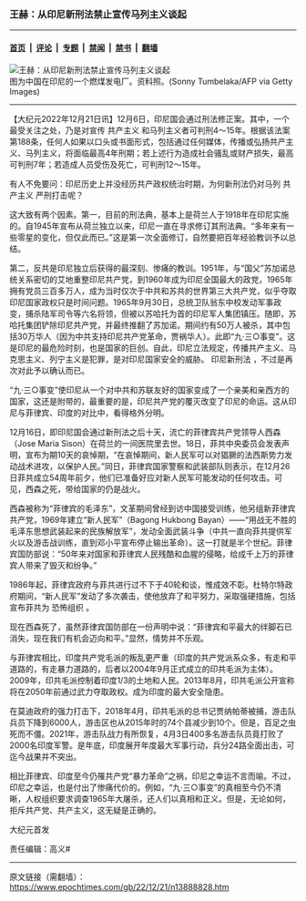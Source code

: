 ### 王赫：从印尼新刑法禁止宣传马列主义谈起

---

#### [首页](../../../..?n13888828) &nbsp;|&nbsp; [评论](../../../../../epoch-comment?n13888828) &nbsp;|&nbsp; [专题](../../../../../epoch-special?n13888828) &nbsp;|&nbsp; [禁闻](../../../../../epoch-news?n13888828) &nbsp;|&nbsp; [禁书](../../../../../books?n13888828) &nbsp;|&nbsp; [翻墙](https://github.com/gfw-breaker/nogfw/blob/master/README.md?n13888828)


<div><img alt="王赫：从印尼新刑法禁止宣传马列主义谈起" class="attachment-djy_600_400 size-djy_600_400 wp-post-image" src="https://i.epochtimes.com/assets/uploads/2022/12/id13888856-GettyImages-1230040191@1200x1200-.jpeg"/>
<div class="caption">
 图为中国在印尼的一个燃煤发电厂。资料照。(Sonny Tumbelaka/AFP via Getty Images)
</div></div><hr/><div class="post_content" id="artbody" itemprop="articleBody">
 <!-- article content begin -->
 <p>
  【大纪元2022年12月21日讯】12月6日，印尼国会通过刑法修正案。其中，一个最受关注之处，乃是对宣传
  <ok href="https://www.epochtimes.com/gb/tag/%E5%85%B1%E4%BA%A7%E4%B8%BB%E4%B9%89.html">
   共产主义
  </ok>
  和马列主义者可判刑4〜15年。根据该法案第188条，任何人如果以口头或书面形式，包括通过任何媒体，传播或弘扬共产主义、马列主义，将面临最高4年刑期；若上述行为造成社会骚乱或财产损失，最高可判刑7年；若造成人员受伤及死亡，可判刑12〜15年。
 </p>
 <p>
  有人不免要问：印尼历史上并没经历共产政权统治时期，为何新刑法仍对马列
  <ok href="https://www.epochtimes.com/gb/tag/%E5%85%B1%E4%BA%A7%E4%B8%BB%E4%B9%89.html">
   共产主义
  </ok>
  严刑打击呢？
 </p>
 <p>
  这大致有两个因素。第一，目前的刑法典，基本上是荷兰人于1918年在印尼实施的。自1945年宣布从荷兰独立以来，印尼一直在寻求修订其刑法典。“多年来有一些零星的变化，但仅此而已。”这是第一次全面修订，自然要把百年经验教训予以总结。
 </p>
 <p>
  第二，反共是印尼独立后获得的最深刻、惨痛的教训。1951年，与“国父”苏加诺总统关系密切的艾地重整印尼共产党，到1960年成为印尼全国最大的政党，1965年拥有党员三百多万人，成为当时仅次于中共和苏共的世界第三大共产党，似乎夺取印尼国家政权只是时间问题。1965年9月30日，总统卫队翁东中校发动军事政变，捕杀陆军司令等六名将领，但被以苏哈托为首的印尼军人集团镇压。随即，苏哈托集团铲除印尼共产党，并最终推翻了苏加诺。期间约有50万人被杀，其中包括30万华人（因为中共支持印尼共产党革命，贾祸华人）。此即“九‧三○事变”。这是印尼的最危险时刻，也是国家的巨创。自此，印尼立法规定，传播共产主义、马克思主义、列宁主义是犯罪，是对印尼国家安全的威胁。
  <ok href="https://www.epochtimes.com/gb/tag/%E5%8D%B0%E5%B0%BC%E6%96%B0%E5%88%91%E6%B3%95.html">
   印尼新刑法
  </ok>
  ，不过是再次对此予以确认而已。
 </p>
 <p>
  “九‧三○事变”使印尼从一个对中共和苏联友好的国家变成了一个亲美和亲西方的国家，这还是附带的，最重要的是，印尼共产党的覆灭改变了印尼的命运。这从印尼与菲律宾、印度的对比中，看得格外分明。
 </p>
 <p>
  12月16日，即印尼国会通过新刑法之后十天，流亡的菲律宾共产党领导人西森（Jose Maria Sison）在荷兰的一间医院里去世。18日，菲共中央委员会发表声明，宣布为期10天的哀悼期，“在哀悼期间，新人民军可以对猖獗的法西斯势力发动战术进攻，以保护人民。”同日，菲律宾国家警察和武装部队则表示，在12月26日菲共成立54周年前夕，他们已准备好应对新人民军可能发动的任何攻击。可见，西森之死，带给国家的仍是战火。
 </p>
 <p>
  西森被称为“菲律宾的毛泽东”，文革期间曾经到访中国接受训练，他另组新菲律宾共产党，1969年建立“新人民军”（Bagong Hukbong Bayan）——“用战无不胜的毛泽东思想武装起来的民族解放军”，发动全面武装斗争（中共一直向菲共提供军火以及游击战训练，直到邓小平宣布停止输出革命）。这一打就是半个世纪。菲律宾国防部说：“50年来对国家和菲律宾人民残酷和血腥的侵略，给成千上万的菲律宾人带来了毁灭和纷争。”
 </p>
 <p>
  1986年起，菲律宾政府与菲共进行过不下于40轮和谈，惟成效不彰。杜特尔特政府期间，“新人民军”发动了多次袭击，使他放弃了和平努力，采取强硬措施，包括宣布菲共为
  <ok href="https://www.epochtimes.com/gb/tag/%E6%81%90%E6%80%96%E7%BB%84%E7%BB%87.html">
   恐怖组织
  </ok>
  。
 </p>
 <p>
  现在西森死了，虽然菲律宾国防部在一份声明中说：“菲律宾和平最大的绊脚石已消失，现在我们有机会迈向和平。”显然，情势并不乐观。
 </p>
 <p>
  与菲律宾相比，印度共产党毛派的叛乱更严重（印度的共产党派系众多，有走和平道路的，有走暴力道路的，后者以2004年9月正式成立的印共毛派为主体）。2009年，印共毛派控制着印度1/3的土地和人民。2013年8月，印共毛派公开宣称将在2050年前通过武力夺取政权。成为印度的最大安全隐患。
 </p>
 <p>
  在莫迪政府的强力打击下，2018年4月，印共毛派的总书记贾纳帕蒂被捕，游击队兵员下降到6000人，游击区也从2015年时的74个县减少到10个。但是，百足之虫死而不僵。2021年，游击队战力有所恢复，4月3日400多名游击队员竟打败了2000名印度军警。是年底，印度展开年度最大军事行动，兵分24路全面出击，可迄今战果并不突出。
 </p>
 <p>
  相比菲律宾、印度至今仍罹共产党“暴力革命”之祸，印尼之幸运不言而喻。不过，印尼之幸运，也是付出了惨痛代价的。例如，“九‧三○事变”的真相至今仍不清晰，人权组织要求调查1965年大屠杀，还人们以真相和正义。但是，无论如何，拒斥共产党、共产主义，这无疑是正确的。
 </p>
 <p>
  大纪元首发
 </p>
 <p>
  责任编辑：高义#
 </p>
 <!-- article content end -->
 <div id="below_article_ad">
 </div>
</div>


---

原文链接（需翻墙）：https://www.epochtimes.com/gb/22/12/21/n13888828.htm